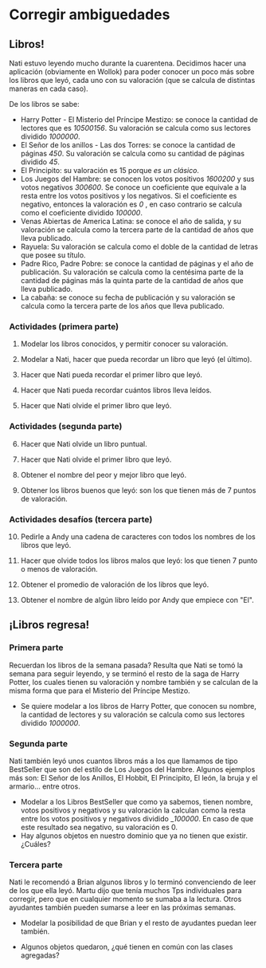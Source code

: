 # Corregir ambiguedades

## Libros!

Nati estuvo leyendo mucho durante la cuarentena. Decidimos hacer una aplicación (obviamente en Wollok) para poder conocer un poco más sobre los libros que leyó, cada uno con su valoración (que se calcula de distintas maneras en cada caso).

De los libros se sabe:
* Harry Potter - El Misterio del Príncipe Mestizo: se conoce la cantidad de lectores que es _10500156_. Su valoración se calcula como sus lectores dividido _1000000_.
* El Señor de los anillos - Las dos Torres: se conoce la cantidad de páginas _450_. Su valoración se calcula como su cantidad de páginas dividido _45_.
* El Principito: su valoración es 15 porque _es un clásico_. 
* Los Juegos del Hambre: se conocen los votos positivos _1600200_ y sus votos negativos _300600_. Se conoce un coeficiente que equivale a la resta entre los votos positivos y los negativos. Si el coeficiente es negativo, entonces la valoración es _0_ , en caso contrario se calcula como el coeficiente dividido _100000_.
* Venas Abiertas de America Latina: se conoce el año de salida, y su valoración se calcula como la tercera parte de la cantidad de años que lleva publicado.
* Rayuela: Su valoración se calcula como el doble de la cantidad de letras que posee su título.
* Padre Rico, Padre Pobre: se conoce la cantidad de páginas y el año de publicación. Su valoración se calcula como la centésima parte de la cantidad de páginas más la quinta parte de la cantidad de años que lleva publicado.
* La cabaña: se conoce su fecha de publicación y su valoración se calcula como la tercera parte de los años que lleva publicado.

### Actividades (primera parte)

1. Modelar los libros conocidos, y permitir conocer su valoración.

2. Modelar a Nati, hacer que pueda recordar un libro que leyó (el último).

3. Hacer que Nati pueda recordar el primer libro que leyó.

4. Hacer que Nati pueda recordar cuántos libros lleva leídos.

5. Hacer que Nati olvide el primer libro que leyó.


### Actividades (segunda parte)

6. Hacer que Nati olvide un libro puntual.

7. Hacer que Nati olvide el primer libro que leyó.

8. Obtener el nombre del peor y mejor libro que leyó.

9. Obtener los libros buenos que leyó: son los que tienen más de 7 puntos de valoración.


### Actividades desafíos (tercera parte)

10. Pedirle a Andy una cadena de caracteres con todos los nombres de los libros que leyó.

11. Hacer que olvide todos los libros malos que leyó: los que tienen 7 punto o menos de valoración.

12. Obtener el promedio de valoración de los libros que leyó.

13. Obtener el nombre de algún libro leído por Andy que empiece con "El".

## ¡Libros regresa!

### Primera parte
Recuerdan los libros de la semana pasada? Resulta que Nati se tomó la semana para seguir leyendo, y se terminó el resto de la saga de Harry Potter, los cuales tienen su valoración y nombre también y se calculan de la misma forma que para el Misterio del Príncipe Mestizo.

* Se quiere modelar a los libros de Harry Potter, que conocen su nombre, la cantidad de lectores y su valoración se calcula como sus lectores dividido _1000000_.

### Segunda parte
Nati también leyó unos cuantos libros más a los que llamamos de tipo BestSeller que son del estilo de Los Juegos del Hambre. Algunos ejemplos más son: El Señor de los Anillos, El Hobbit, El Principito, El león, la bruja y el armario... entre otros.

* Modelar a los Libros BestSeller que como ya sabemos, tienen nombre, votos positivos y negativos y su valoración la calculan como la resta entre los votos positivos y negativos dividido __100000_. En caso de que este resultado sea negativo, su valoración es 0.
* Hay algunos objetos en nuestro dominio que ya no tienen que existir. ¿Cuáles? 

### Tercera parte
Nati le recomendó a Brian algunos libros y lo terminó convenciendo de leer de los que ella leyó. Martu dijo que tenía muchos Tps individuales para corregir, pero que en cualquier momento se sumaba a la lectura. Otros ayudantes también pueden sumarse a leer en las próximas semanas.

* Modelar la posibilidad de que Brian y el resto de ayudantes puedan leer también.

* Algunos objetos quedaron, ¿qué tienen en común con las clases agregadas?
